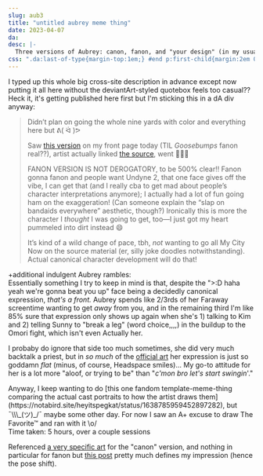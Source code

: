 ```yaml
---
slug: aub3
title: "untitled aubrey meme thing"
date: 2023-04-07
da: 
desc: |-
  Three versions of Aubrey: canon, fanon, and "your design" (in my usual style).
css: ".da:last-of-type{margin-top:1em;} #end p:first-child{margin:2em 0 -.5em;}"
---
```

I typed up this whole big cross-site description in advance except now putting it all here without the deviantArt-styled quotebox feels too casual?? Heck it, it's getting published here first but I'm sticking this in a dA div anyway:

<blockquote class="da" markdown="1">
Didn’t plan on going the whole nine yards with color and everything here but ᕕ(&nbsp;ᐛ&nbsp;)ᕗ

Saw [this version](https://www.deviantart.com/gloomyteeth/art/Canon-vs-Fanon-trend-956812908) on my front page today (TIL <i>Goosebumps</i> fanon real??), artist actually linked [the source](https://notabird.site/SunnyDionysus/status/1638988357286916096), went 👀👀👀

<em style="text-transform:uppercase;font-style:normal;">Fanon version is not derogatory</em>, to be 500% clear!! Fanon gonna fanon and people want Undyne&nbsp;2, that one face gives off the vibe, I can get that (and I really cba to get mad about people’s character interpretations anymore); I actually had a lot of fun going ham on the exaggeration! (Can someone explain the “slap on bandaids everywhere” aesthetic, though?) Ironically this is more the character I <em>thought</em> I was going to get, too—I just got my heart pummeled into dirt instead 😄

It’s kind of a wild change of pace, tbh, <em>not</em> wanting to go all My City Now on the source material (er, silly joke doodles notwithstanding). Actual canonical character development will do that!
</blockquote>

+additional indulgent Aubrey rambles:  
Essentially something I try to keep in mind is that, despite the ">:D haha yeah we're gonna beat you up" face being a decidedly canonical expression, *that's a front.* Aubrey spends like 2/3rds of her Faraway screentime wanting to get *away* from you, and in the remaining third I'm like 85% sure that expression only shows up again when she's 1)&nbsp;talking to Kim and 2)&nbsp;telling Sunny to "break a leg" (word choice,,,,) in the buildup to the Omori fight, which isn't even Actually her.

I probaby do ignore that side too much sometimes, she did very much backtalk a priest, but in *so much* of the [official art](https://omori.fandom.com/wiki/AUBREY#ARTWORK) her expression is just so goddamn *flat* (minus, of course, Headspace smiles)... My go-to attitude for her is a lot more "aloof, or trying to be" than "<i class="omo">c'mon bro let's start swingin</i>'."

<div class="da" markdown="1">
Anyway, I keep wanting to do [this one fandom template-meme-thing comparing the actual cast portraits to how the artist draws them](https://notabird.site/heyitspegkat/status/1638785959452897282), but ¯\\\_(ツ)_/¯ maybe some other day. For now I saw an A+ excuse to draw The Favorite™ and ran with it \o/

<div id="end" markdown="1">
Time taken: 5 hours, over a couple sessions  

Referenced [a very specific art](https://omori.fandom.com/wiki/AUBREY?file=Aubrey_intro.png) for the "canon" version, and nothing in particular for fanon but <a href="https://www.tumblr.com/mozzaremi/682400492510461952/auby-scale-where-does-your-auby-fall-under">this post</a> pretty much defines my impression (hence the pose shift).
</div></div>